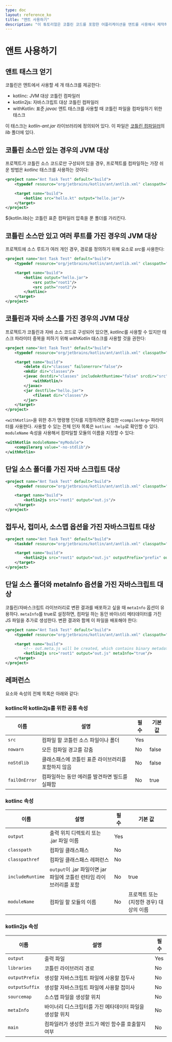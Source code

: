```yaml
---
type: doc
layout: reference_ko
title: "앤트 사용하기"
description: "이 튜토리얼은 코틀린 코드를 포함한 어플리케이션을 앤트를 사용해서 제작하는 여러 방법을 보여준다"
---
```


# 앤트 사용하기

## 앤트 태스크 얻기

코틀린은 앤트에서 사용할 세 개 태스크를 제공한다:

* kotlinc: JVM 대상 코틀린 컴파일러
* kotlin2js: 자바스크립트 대상 코틀린 컴파일러
* withKotlin: 표준 *javac* 앤트 태스크를 사용할 때 코틀린 파일을 컴파일하기 위한 태스크

이 태스크는 *kotlin-ant.jar* 라이브러리에 정의되어 있다.
이 파일은 [코틀린 컴파일러]({{site.data.releases.latest.url}})의 *lib* 폴더에 있다.


## 코틀린 소스만 있는 경우의 JVM 대상

프로젝트가 코틀린 소스 코드로만 구성되어 있을 경우, 프로젝트를 컴파일하는 가장 쉬운 방법은 *kotlinc* 태스크를 사용하는 것이다:

``` xml
<project name="Ant Task Test" default="build">
    <typedef resource="org/jetbrains/kotlin/ant/antlib.xml" classpath="${kotlin.lib}/kotlin-ant.jar"/>

    <target name="build">
        <kotlinc src="hello.kt" output="hello.jar"/>
    </target>
</project>
```

${kotlin.lib}는 코틀린 표준 컴파일러 압축을 푼 폴더를 가리킨다.

## 코틀린 소스만 있고 여러 루트를 가진 경우의 JVM 대상

프로젝트에 소스 루트가 여러 개인 경우, 경로를 정의하기 위해 요소로 *src*를 사용한다:

``` xml
<project name="Ant Task Test" default="build">
    <typedef resource="org/jetbrains/kotlin/ant/antlib.xml" classpath="${kotlin.lib}/kotlin-ant.jar"/>

    <target name="build">
        <kotlinc output="hello.jar">
            <src path="root1"/>
            <src path="root2"/>
        </kotlinc>
    </target>
</project>
```

## 코틀린과 자바 소스를 가진 경우의 JVM 대상

프로젝트가 코틀린과 자바 소스 코드로 구성되어 있으면, *kotlinc*를 사용할 수 있지만
태스크 파라미터 중복을 피하기 위해 *withKotlin* 태스크를 사용할 것을 권한다:

``` xml
<project name="Ant Task Test" default="build">
    <typedef resource="org/jetbrains/kotlin/ant/antlib.xml" classpath="${kotlin.lib}/kotlin-ant.jar"/>

    <target name="build">
        <delete dir="classes" failonerror="false"/>
        <mkdir dir="classes"/>
        <javac destdir="classes" includeAntRuntime="false" srcdir="src">
            <withKotlin/>
        </javac>
        <jar destfile="hello.jar">
            <fileset dir="classes"/>
        </jar>
    </target>
</project>
```

`<withKotlin>`을 위한 추가 명령행 인자를 지정하려면 중첩한 `<compilerArg>` 파라미터를 사용한다.
사용할 수 있는 전체 인자 목록은 `kotlinc -help`로 확인할 수 있다.
`moduleName` 속성을 사용해서 컴파일할 모듈의 이름을 지정할 수 있다:

``` xml
<withKotlin moduleName="myModule">
    <compilerarg value="-no-stdlib"/>
</withKotlin>
```


## 단일 소스 폴더를 가진 자바 스크립트 대상

``` xml
<project name="Ant Task Test" default="build">
    <typedef resource="org/jetbrains/kotlin/ant/antlib.xml" classpath="${kotlin.lib}/kotlin-ant.jar"/>

    <target name="build">
        <kotlin2js src="root1" output="out.js"/>
    </target>
</project>
```

## 접두사, 접미사, 소스맵 옵션을 가진 자바스크립트 대상

``` xml
<project name="Ant Task Test" default="build">
    <taskdef resource="org/jetbrains/kotlin/ant/antlib.xml" classpath="${kotlin.lib}/kotlin-ant.jar"/>

    <target name="build">
        <kotlin2js src="root1" output="out.js" outputPrefix="prefix" outputPostfix="postfix" sourcemap="true"/>
    </target>
</project>
```

## 단일 소스 폴더와 metaInfo 옵션을 가진 자바스크립트 대상

코틀린/자바스크립트 라이브러리로 변환 결과를 배포하고 싶을 때 `metaInfo` 옵션이 유용하다.
`metaInfo`를 true로 설정하면, 컴파일 하는 동안 바이너리 메타데이터를 가진 JS 파일을 추가로 생성한다.
변환 결과와 함께 이 파일을 배포해야 한다:

``` xml
<project name="Ant Task Test" default="build">
    <typedef resource="org/jetbrains/kotlin/ant/antlib.xml" classpath="${kotlin.lib}/kotlin-ant.jar"/>

    <target name="build">
        <!-- out.meta.js will be created, which contains binary metadata -->
        <kotlin2js src="root1" output="out.js" metaInfo="true"/>
    </target>
</project>
```

## 레퍼런스

요소와 속성의 전체 목록은 아래와 같다:

### kotlinc와 kotlin2js를 위한 공통 속성

| 이름 | 설명 | 필수 | 기본 값 |
|------|-------------|----------|---------------|
| `src`  | 컴파일 할 코틀린 소스 파일이나 폴더 | Yes |  |
| `nowarn` | 모든 컴파일 경고를 감춤 | No | false |
| `noStdlib` | 클래스패스에 코틀린 표준 라이브러리를 포함하지 않음 | No | false |
| `failOnError` | 컴파일하는 동안 에러를 발견하면 빌드를 실패함 | No | true |

### kotlinc 속성

| 이름 | 설명 | 필수 | 기본 값 |
|------|-------------|----------|---------------|
| `output`  | 출력 위치 디렉토리 또는 .jar 파일 이름 | Yes |  |
| `classpath`  | 컴파일 클래스패스 | No |  |
| `classpathref`  | 컴파일 클래스패스 레퍼런스 | No |  |
| `includeRuntime`  | `output`이 .jar 파일이면 jar 파일에 코틀린 런타임 라이브러리를 포함 | No | true  |
| `moduleName` | 컴파일 할 모듈의 이름 | No | 프로젝트 또는 (지정한 경우) 대상의 이름 |


### kotlin2js 속성

| 이름 | 설명 | 필수 |
|------|-------------|----------|
| `output`  | 출력 파일 | Yes |
| `libraries`  | 코틀린 라이브러리 경로 | No |
| `outputPrefix`  | 생성할 자바스크립트 파일에 사용할 접두사 | No |
| `outputSuffix` | 생성할 자바스크립트 파일에 사용할 접미사 | No |
| `sourcemap`  | 소스맵 파일을 생성할 위치 | No |
| `metaInfo`  | 바이너리 디스크립터를 가진 메타데이터 파일을 생성할 위치 | No |
| `main`  | 컴파일러가 생성한 코드가 메인 함수를 호출할지 여부 | No |
